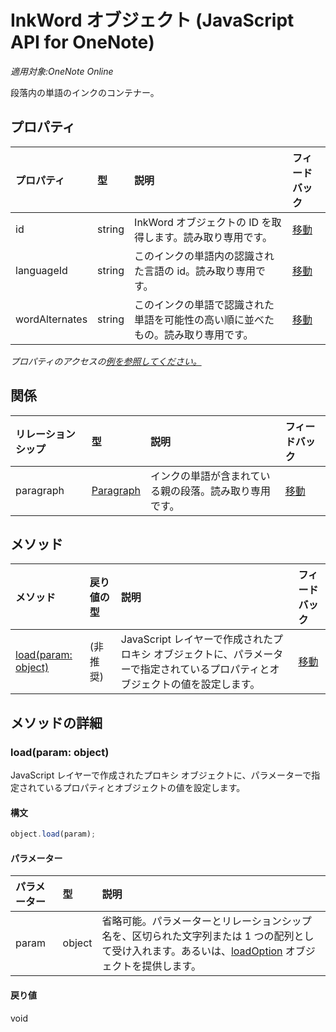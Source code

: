 # <a name="inkword-object-(javascript-api-for-onenote)"></a>InkWord オブジェクト (JavaScript API for OneNote)

_適用対象:OneNote Online_  


段落内の単語のインクのコンテナー。

## <a name="properties"></a>プロパティ

| プロパティ     | 型   |説明|フィードバック|
|:---------------|:--------|:----------|:-------|
|id|string|InkWord オブジェクトの ID を取得します。読み取り専用です。|[移動](https://github.com/OfficeDev/office-js-docs/issues/new?title=OneNote-inkWord-id)|
|languageId|string|このインクの単語内の認識された言語の id。読み取り専用です。|[移動](https://github.com/OfficeDev/office-js-docs/issues/new?title=OneNote-inkWord-languageId)|
|wordAlternates|string|このインクの単語で認識された単語を可能性の高い順に並べたもの。読み取り専用です。|[移動](https://github.com/OfficeDev/office-js-docs/issues/new?title=OneNote-inkWord-wordAlternates)|

_プロパティのアクセスの[例を参照してください。](#property-access-examples)_

## <a name="relationships"></a>関係
| リレーションシップ | 型   |説明| フィードバック|
|:---------------|:--------|:----------|:-------|
|paragraph|[Paragraph](paragraph.md)|インクの単語が含まれている親の段落。読み取り専用です。|[移動](https://github.com/OfficeDev/office-js-docs/issues/new?title=OneNote-inkWord-paragraph)|

## <a name="methods"></a>メソッド

| メソッド           | 戻り値の型    |説明| フィードバック|
|:---------------|:--------|:----------|:-------|
|[load(param: object)](#loadparam-object)|(非推奨)|JavaScript レイヤーで作成されたプロキシ オブジェクトに、パラメーターで指定されているプロパティとオブジェクトの値を設定します。|[移動](https://github.com/OfficeDev/office-js-docs/issues/new?title=OneNote-inkWord-load)|

## <a name="method-details"></a>メソッドの詳細


### <a name="load(param:-object)"></a>load(param: object)
JavaScript レイヤーで作成されたプロキシ オブジェクトに、パラメーターで指定されているプロパティとオブジェクトの値を設定します。

#### <a name="syntax"></a>構文
```js
object.load(param);
```

#### <a name="parameters"></a>パラメーター
| パラメーター    | 型   |説明|
|:---------------|:--------|:----------|
|param|object|省略可能。パラメーターとリレーションシップ名を、区切られた文字列または 1 つの配列として受け入れます。あるいは、[loadOption](loadoption.md) オブジェクトを提供します。|

#### <a name="returns"></a>戻り値
void
